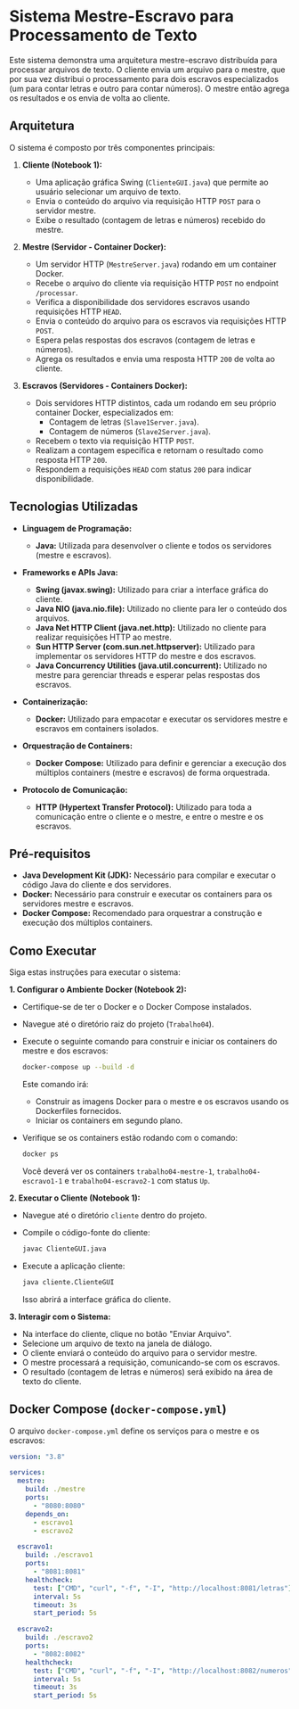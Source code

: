 # Sistema Mestre-Escravo para Processamento de Texto

Este sistema demonstra uma arquitetura mestre-escravo distribuída para processar arquivos de texto. O cliente envia um arquivo para o mestre, que por sua vez distribui o processamento para dois escravos especializados (um para contar letras e outro para contar números). O mestre então agrega os resultados e os envia de volta ao cliente.

## Arquitetura

O sistema é composto por três componentes principais:

1.  **Cliente (Notebook 1):**
    * Uma aplicação gráfica Swing (`ClienteGUI.java`) que permite ao usuário selecionar um arquivo de texto.
    * Envia o conteúdo do arquivo via requisição HTTP `POST` para o servidor mestre.
    * Exibe o resultado (contagem de letras e números) recebido do mestre.

2.  **Mestre (Servidor - Container Docker):**
    * Um servidor HTTP (`MestreServer.java`) rodando em um container Docker.
    * Recebe o arquivo do cliente via requisição HTTP `POST` no endpoint `/processar`.
    * Verifica a disponibilidade dos servidores escravos usando requisições HTTP `HEAD`.
    * Envia o conteúdo do arquivo para os escravos via requisições HTTP `POST`.
    * Espera pelas respostas dos escravos (contagem de letras e números).
    * Agrega os resultados e envia uma resposta HTTP `200` de volta ao cliente.

3.  **Escravos (Servidores - Containers Docker):**
    * Dois servidores HTTP distintos, cada um rodando em seu próprio container Docker, especializados em:
        * Contagem de letras (`Slave1Server.java`).
        * Contagem de números (`Slave2Server.java`).
    * Recebem o texto via requisição HTTP `POST`.
    * Realizam a contagem específica e retornam o resultado como resposta HTTP `200`.
    * Respondem a requisições `HEAD` com status `200` para indicar disponibilidade.

## Tecnologias Utilizadas

* **Linguagem de Programação:**
    * **Java:** Utilizada para desenvolver o cliente e todos os servidores (mestre e escravos).

* **Frameworks e APIs Java:**
    * **Swing (javax.swing):** Utilizado para criar a interface gráfica do cliente.
    * **Java NIO (java.nio.file):** Utilizado no cliente para ler o conteúdo dos arquivos.
    * **Java Net HTTP Client (java.net.http):** Utilizado no cliente para realizar requisições HTTP ao mestre.
    * **Sun HTTP Server (com.sun.net.httpserver):** Utilizado para implementar os servidores HTTP do mestre e dos escravos.
    * **Java Concurrency Utilities (java.util.concurrent):** Utilizado no mestre para gerenciar threads e esperar pelas respostas dos escravos.

* **Containerização:**
    * **Docker:** Utilizado para empacotar e executar os servidores mestre e escravos em containers isolados.

* **Orquestração de Containers:**
    * **Docker Compose:** Utilizado para definir e gerenciar a execução dos múltiplos containers (mestre e escravos) de forma orquestrada.

* **Protocolo de Comunicação:**
    * **HTTP (Hypertext Transfer Protocol):** Utilizado para toda a comunicação entre o cliente e o mestre, e entre o mestre e os escravos.

## Pré-requisitos

* **Java Development Kit (JDK):** Necessário para compilar e executar o código Java do cliente e dos servidores.
* **Docker:** Necessário para construir e executar os containers para os servidores mestre e escravos.
* **Docker Compose:** Recomendado para orquestrar a construção e execução dos múltiplos containers.

## Como Executar

Siga estas instruções para executar o sistema:

**1. Configurar o Ambiente Docker (Notebook 2):**

* Certifique-se de ter o Docker e o Docker Compose instalados.
* Navegue até o diretório raiz do projeto (`Trabalho04`).
* Execute o seguinte comando para construir e iniciar os containers do mestre e dos escravos:

    ```bash
    docker-compose up --build -d
    ```

    Este comando irá:
    * Construir as imagens Docker para o mestre e os escravos usando os Dockerfiles fornecidos.
    * Iniciar os containers em segundo plano.

* Verifique se os containers estão rodando com o comando:

    ```bash
    docker ps
    ```

    Você deverá ver os containers `trabalho04-mestre-1`, `trabalho04-escravo1-1` e `trabalho04-escravo2-1` com status `Up`.

**2. Executar o Cliente (Notebook 1):**

* Navegue até o diretório `cliente` dentro do projeto.
* Compile o código-fonte do cliente:

    ```bash
    javac ClienteGUI.java
    ```

* Execute a aplicação cliente:

    ```bash
    java cliente.ClienteGUI
    ```

    Isso abrirá a interface gráfica do cliente.

**3. Interagir com o Sistema:**

* Na interface do cliente, clique no botão "Enviar Arquivo".
* Selecione um arquivo de texto na janela de diálogo.
* O cliente enviará o conteúdo do arquivo para o servidor mestre.
* O mestre processará a requisição, comunicando-se com os escravos.
* O resultado (contagem de letras e números) será exibido na área de texto do cliente.

## Docker Compose (`docker-compose.yml`)

O arquivo `docker-compose.yml` define os serviços para o mestre e os escravos:

```yaml
version: "3.8"

services:
  mestre:
    build: ./mestre
    ports:
      - "8080:8080"
    depends_on:
      - escravo1
      - escravo2

  escravo1:
    build: ./escravo1
    ports:
      - "8081:8081"
    healthcheck:
      test: ["CMD", "curl", "-f", "-I", "http://localhost:8081/letras"]
      interval: 5s
      timeout: 3s
      start_period: 5s

  escravo2:
    build: ./escravo2
    ports:
      - "8082:8082"
    healthcheck:
      test: ["CMD", "curl", "-f", "-I", "http://localhost:8082/numeros"]
      interval: 5s
      timeout: 3s
      start_period: 5s